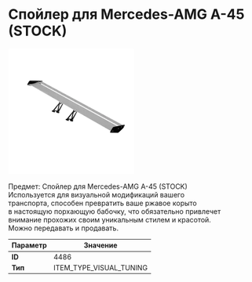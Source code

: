 # Спойлер для Mercedes-AMG A-45 (STOCK)

![Item Image](../img/4486.webp?raw=true)

Предмет: Спойлер для Mercedes-AMG A-45 (STOCK)<br>Используется для визуальной модификаций вашего<br>транспорта, способен превратить ваше ржавое корыто<br>в настоящую порхающую бабочку, что обязательно привлечет<br>внимание прохожих своим уникальным стилем и красотой.<br>Можно передавать и продавать.


| Параметр | Значение |
|----------|----------|
| **ID** | 4486 |
| **Тип** | ITEM_TYPE_VISUAL_TUNING |

